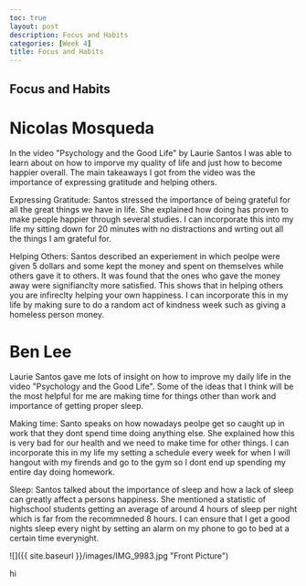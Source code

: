 ```yaml
---
toc: true
layout: post
description: Focus and Habits
categories: [Week 4]
title: Focus and Habits
---
```

## Focus and Habits 

# Nicolas Mosqueda

In the video "Psychology and the Good Life" by Laurie Santos I was able to learn about on how to imporve my quality of life and just how to become happier overall. The main takeaways I got from the video was the importance of expressing gratitude and helping others.

Expressing Gratitude: Santos stressed the importance of being grateful for all the great things we have in life. She explained how doing has proven to make people happier through several studies. I can incorporate this into my life my sitting down for 20 minutes with no distractions and wrting out all the things I am grateful for.

Helping Others: Santos described an experiement in which peolpe were given 5 dollars and some kept the money and spent on themselves while others gave it to others. It was found that the ones who gave the money away were signifianclty more satisfied. This shows that in helping others you are infireclty helping your own happiness. I can incorporate this in my life by making sure to do a random act of kindness week such as giving a homeless person money.

# Ben Lee

Laurie Santos gave me lots of insight on how to improve my daily life in the video "Psychology and the Good Life". Some of the ideas that I think will be the most helpful for me are making time for things other than work and importance of getting proper sleep.

Making time: Santo speaks on how nowadays peolpe get so caught up in work that they dont spend time doing anything else. She explained how this is very bad for our health and we need to make time for other things. I can incorporate this in my life my setting a schedule every week for when I will hangout with my firends and go to the gym so I dont end up spending my entire day doing homework.

Sleep: Santos talked about the importance of sleep and how a lack of sleep can greatly affect a persons happiness. She mentioned a statistic of highschool students getting an average of around 4 hours of sleep per night which is far from the recommneded 8 hours. I can ensure that I get a good nights sleep every night by setting an alarm on my phone to go to bed at a certain time everynight.

![]({{ site.baseurl }}/images/IMG_9983.jpg "Front Picture")

hi
